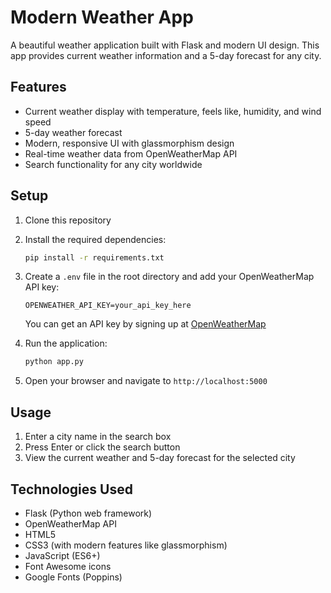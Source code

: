 # Modern Weather App

A beautiful weather application built with Flask and modern UI design. This app provides current weather information and a 5-day forecast for any city.

## Features

- Current weather display with temperature, feels like, humidity, and wind speed
- 5-day weather forecast
- Modern, responsive UI with glassmorphism design
- Real-time weather data from OpenWeatherMap API
- Search functionality for any city worldwide

## Setup

1. Clone this repository
2. Install the required dependencies:
   ```bash
   pip install -r requirements.txt
   ```
3. Create a `.env` file in the root directory and add your OpenWeatherMap API key:
   ```
   OPENWEATHER_API_KEY=your_api_key_here
   ```
   You can get an API key by signing up at [OpenWeatherMap](https://openweathermap.org/api)

4. Run the application:
   ```bash
   python app.py
   ```
5. Open your browser and navigate to `http://localhost:5000`

## Usage

1. Enter a city name in the search box
2. Press Enter or click the search button
3. View the current weather and 5-day forecast for the selected city

## Technologies Used

- Flask (Python web framework)
- OpenWeatherMap API
- HTML5
- CSS3 (with modern features like glassmorphism)
- JavaScript (ES6+)
- Font Awesome icons
- Google Fonts (Poppins) 